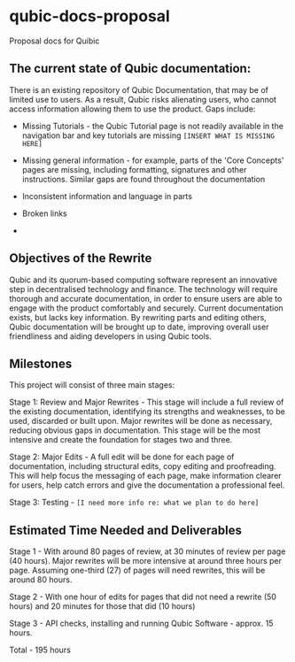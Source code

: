 # qubic-docs-proposal
Proposal docs for Quibic

## The current state of Qubic documentation: 
There is an existing repository of Qubic Documentation, that may be of limited use to users.
As a result, Qubic risks alienating users, who cannot access information allowing them to use the product. Gaps include: 

* Missing Tutorials - the Qubic Tutorial page is not readily available in the navigation bar and key tutorials are missing `[INSERT WHAT IS MISSING HERE]`

* Missing general information - for example, parts of the 'Core Concepts' pages are missing, including formatting, signatures and other instructions. Similar gaps are found throughout the documentation

* Inconsistent information and language in parts

* Broken links

* 


## Objectives of the Rewrite
Qubic and its quorum-based computing software represent an innovative step in decentralised technology and finance.
The technology will require thorough and accurate documentation, in order to ensure users are able to engage with the product comfortably and securely. Current documentation exists, but lacks key information. By rewriting parts and editing others, Qubic documentation will be brought up to date, improving overall user friendliness and aiding developers in using Qubic tools.




## Milestones 

This project will consist of three main stages: 

Stage 1: Review and Major Rewrites - This stage will include a full review of the existing documentation, identifying its strengths and weaknesses, to be used, discarded or built upon. Major rewrites will be done as necessary, reducing obvious gaps in documentation. This stage will be the most intensive and create the foundation for stages two and three. 

Stage 2: Major Edits - A full edit will be done for each page of documentation, including structural edits, copy editing and proofreading. This will help focus the messaging of each page, make information clearer for users, help catch errors and give the documentation a professional feel. 

Stage 3: Testing - `[I need more info re: what we plan to do here]`


## Estimated Time Needed and Deliverables

Stage 1 - With around 80 pages of review, at 30 minutes of review per page (40 hours). Major rewrites will be more intensive at around three hours per page. Assuming one-third (27) of pages will need rewrites, this will be around 80 hours. 

Stage 2 - With one hour of edits for pages that did not need a rewrite (50 hours) and 20 minutes for those that did (10 hours)

Stage 3 - API checks, installing and running Qubic Software - approx. 15 hours. 

Total - 195 hours
